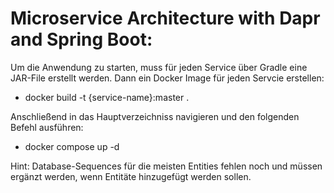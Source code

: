 # Microservice Architecture with Dapr and Spring Boot:

Um die Anwendung zu starten, muss für jeden Service über Gradle eine JAR-File erstellt werden. Dann ein Docker Image für jeden Servcie erstellen:

- docker build -t {service-name}:master .

Anschließend in das Hauptverzeichniss navigieren und den folgenden Befehl ausführen:

- docker compose up -d 

Hint: Database-Sequences für die meisten Entities fehlen noch und müssen ergänzt werden, wenn Entitäte hinzugefügt werden sollen.
